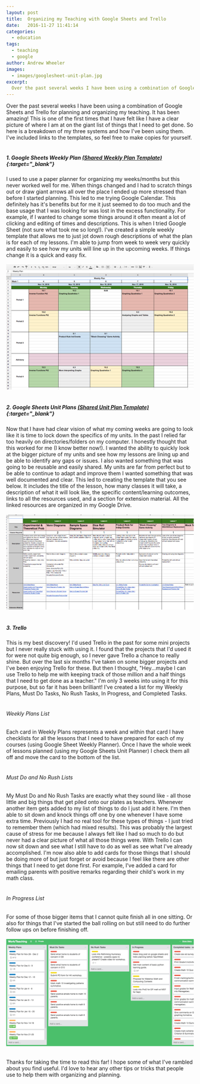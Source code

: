 ```yaml
---
layout: post
title:  Organizing my Teaching with Google Sheets and Trello
date:   2016-11-27 11:41:14
categories: 
  - education
tags:
  - teaching
  - google
author: Andrew Wheeler
images:
  - images/googlesheet-unit-plan.jpg
excerpt:
  Over the past several weeks I have been using a combination of Google Sheets an Trello for planning and organizing my teaching. It has been amazing! It has reduced my level of stress immensely!
---
```


Over the past several weeks I have been using a combination of Google Sheets and Trello for planning and organizing my teaching. It has been amazing! This is one of the first times that I have felt like I have a clear picture of where I am at on the giant list of things that I need to get done. So here is a breakdown of my three systems and how I've been using them. I've included links to the templates, so feel free to make copies for yourself.<br><br>

##### 1. Google Sheets Weekly Plan [(Shared Weekly Plan Template)](https://docs.google.com/spreadsheets/d/1O2wXbBGYccMuPCwOBnu3LsmHXWXa2I1n2SoXHVMFVFs/edit?usp=sharing){:target="_blank"}


I used to use a paper planner for organizing my weeks/months but this never worked well for me. When things changed and I had to scratch things out or draw giant arrows all over the place I ended up more stressed than before I started planning. This led to me trying Google Calendar. This definitely has it's benefits but for me it just seemed to do too much and the base usage that I was looking for was lost in the excess functionality. For example, if I wanted to change some things around it often meant a lot of clicking and editing of times and descriptions. This is when I tried Google Sheet (not sure what took me so long!). I've created a simple weekly template that allows me to just jot down rough descriptions of what the plan is for each of my lessons. I'm able to jump from week to week very quickly and easily to see how my units will line up in the upcoming weeks. If things change it is a quick and easy fix. <br><br>![weeklyplan](/images/googlesheet-weekly-plan.jpg)<br><br>

##### 2. Google Sheets Unit Plans [(Shared Unit Plan Template)](https://docs.google.com/spreadsheets/d/1fghEuxTr9iWhJAEUHyCgW2xTVhofTvwECZLHJKsy8o4/edit?usp=sharing){:target="_blank"}

Now that I have had clear vision of what my coming weeks are going to look like it is time to lock down the specifics of my units. In the past I relied far too heavily on directories/folders on my computer. I honestly thought that this worked for me (I know better now!). I wanted the ability to quickly look at the bigger picture of my units and see how my lessons are lining up and be able to identify any gaps or issues. I also wanted something that was going to be reusable and easily shared. My units are far from perfect but to be able to continue to adapt and improve them I wanted something that was well documented and clear. This led to creating the template that you see below. It includes the title of the lesson, how many classes it will take, a description of what it will look like, the specific content/learning outcomes, links to all the resources used, and a section for extension material. All the linked resources are organized in my Google Drive. <br><br>![unitplan](/images/googlesheet-unit-plan-9.jpg)<br><br>

##### 3. Trello

This is my best discovery! I'd used Trello in the past for some mini projects but I never really stuck with using it. I found that the projects that I'd used it for were not quite big enough, so I never gave Trello a chance to really shine. But over the last six months I've taken on some bigger projects and I've been enjoying Trello for these. But then I thought, "Hey...maybe I can use Trello to help me with keeping track of those million and a half things that I need to get done as a teacher." I'm only 3 weeks into using it for this purpose, but so far it has been brilliant! I've created a list for my Weekly Plans, Must Do Tasks, No Rush Tasks, In Progress, and Completed Tasks.<br><br>

###### Weekly Plans List

Each card in Weekly Plans represents a week and within that card I have checklists for all the lessons that I need to have prepared for each of my courses (using Google Sheet Weekly Planner). Once I have the whole week of lessons planned (using my Google Sheets Unit Planner) I check them all off and move the card to the bottom of the list.<br><br>

###### Must Do and No Rush Lists

My Must Do and No Rush Tasks are exactly what they sound like - all those little and big things that get piled onto our plates as teachers. Whenever another item gets added to my list of things to do I just add it here. I'm then able to sit down and knock things off one by one whenever I have some extra time. Previously I had no real tool for these types of things - I just tried to remember them (which had mixed results). This was probably the largest cause of stress for me because I always felt like I had so much to do but never had a clear picture of what all those things were. With Trello I can now sit down and see what I still have to do as well as see what I've already accomplished. I'm now also able to add cards for those things that I should be doing more of but just forget or avoid because I feel like there are other things that I need to get done first. For example, I've added a card for emailing parents with positive remarks regarding their child's work in my math class. <br><br>


###### In Progress List

For some of those bigger items that I cannot quite finish all in one sitting. Or also for things that I've started the ball rolling on but still need to do further follow ups on before finishing off.<br><br>![trelloplanning](/images/trello-planning.jpg)<br><br>

Thanks for taking the time to read this far! I hope some of what I've rambled about you find useful. I'd love to hear any other tips or tricks that people use to help them with organizing and planning.
